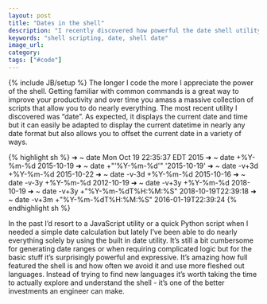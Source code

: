 ```yaml
---
layout: post
title: "Dates in the shell"
description: "I recently discovered how powerful the date shell utility is. Definitely an improvement over a Python script for simple date logic."
keywords: "shell scripting, date, shell date"
image_url:
category:
tags: ["#code"]
---
```

{% include JB/setup %}
The longer I code the more I appreciate the power of the shell. Getting familiar with common commands is a great way to improve your productivity and over time you amass a massive collection of scripts that allow you to do nearly everything. The most recent utility I discovered was “date”. As expected, it displays the current date and time but it can easily be adapted to display the current datetime in nearly any date format but also allows you to offset the current date in a variety of ways.

{% highlight sh %}
➜  ~  date
Mon Oct 19 22:35:37 EDT 2015
➜  ~  date +%Y-%m-%d
2015-10-19
➜  ~  date +"'%Y-%m-%d'"
'2015-10-19'
➜  ~  date -v+3d +%Y-%m-%d
2015-10-22
➜  ~  date -v-3d +%Y-%m-%d
2015-10-16
➜  ~  date -v-3y +%Y-%m-%d
2012-10-19
➜  ~  date -v+3y +%Y-%m-%d
2018-10-19
➜  ~  date -v+3y +"%Y-%m-%dT%H:%M:%S"
2018-10-19T22:39:18
➜  ~  date -v+3m +"%Y-%m-%dT%H:%M:%S"
2016-01-19T22:39:24
{% endhighlight sh %}

In the past I’d resort to a JavaScript utility or a quick Python script when I needed a simple date calculation but lately I’ve been able to do nearly everything solely by using the built in date utility. It’s still a bit cumbersome for generating date ranges or when requiring complicated logic but for the basic stuff it’s surprisingly powerful and expressive. It’s amazing how full featured the shell is and how often we avoid it and use more fleshed out languages. Instead of trying to find new languages it’s worth taking the time to actually explore and understand the shell - it’s one of the better investments an engineer can make.
